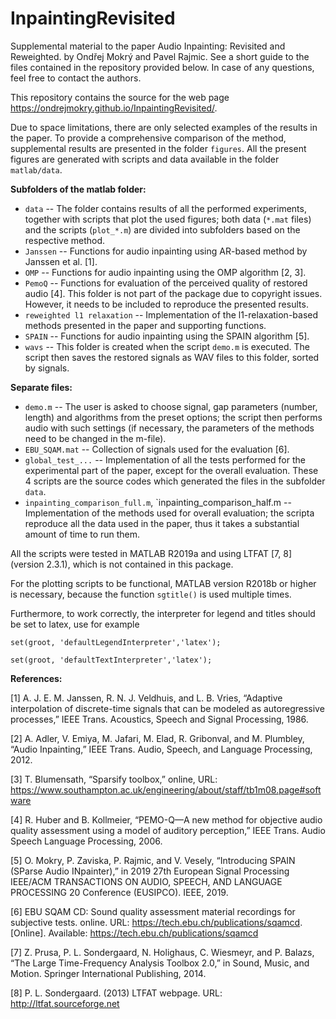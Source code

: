 # InpaintingRevisited
Supplemental material to the paper Audio Inpainting: Revisited and Reweighted.
by Ondřej Mokrý and Pavel Rajmic. See a short guide to the files contained
in the repository provided below. In case of any questions, feel free to
contact the authors.

This repository contains the source for the web page https://ondrejmokry.github.io/InpaintingRevisited/.

Due to space limitations, there are only selected examples
of the results in the paper. To provide a comprehensive
comparison of the method, supplemental results are presented in the folder `figures`.
All the present figures are generated with scripts and data
available in the folder `matlab/data`. 

**Subfolders of the matlab folder:**
  * `data` -- The folder contains results of all the performed experiments,
              together with scripts that plot the used figures; both data
              (`*.mat` files) and the scripts (`plot_*.m`) are divided into
              subfolders based on the respective method.
  * `Janssen` -- Functions for audio inpainting using AR-based method by
              Janssen et al. [1].
  * `OMP` -- Functions for audio inpainting using the OMP algorithm [2, 3].
  * `PemoQ` -- Functions for evaluation of the perceived quality of restored
              audio [4]. This folder is not part of the package due to copyright
              issues. However, it needs to be included to reproduce the presented
              results.
  * `reweighted l1 relaxation` -- Implementation of the l1-relaxation-based
              methods presented in the paper and supporting functions.
  * `SPAIN` -- Functions for audio inpainting using the SPAIN algorithm [5].
  * `wavs` -- This folder is created when the script `demo.m` is executed.
              The script then saves the restored signals as WAV files to
              this folder, sorted by signals.

**Separate files:**
  * `demo.m` -- The user is asked to choose signal, gap parameters (number,
              length) and algorithms from the preset options; the script
              then performs audio with such settings (if necessary, the
              parameters of the methods need to be changed in the m-file).
  * `EBU_SQAM.mat` -- Collection of signals used for the evaluation [6].
  * `global_test_...` -- Implementation of all the tests performed for the
              experimental part of the paper, except for the overall evaluation.
              These 4 scripts are the source codes which generated the files in
              the subfolder `data`.
  * `inpainting_comparison_full.m`,  `inpainting_comparison_half.m
              -- Implementation of the methods used for overall evaluation;
              the scripta reproduce all the data used in the paper, thus it
              takes a substantial amount of time to run them.

All the scripts were tested in MATLAB R2019a and using LTFAT [7, 8]
(version 2.3.1), which is not contained in this package.

For the plotting scripts to be functional, MATLAB version R2018b or higher
is necessary, because the function `sgtitle()` is used multiple times.

Furthermore, to work correctly, the interpreter for legend and titles
should be set to latex, use for example

  `set(groot, 'defaultLegendInterpreter','latex');`
  
  `set(groot, 'defaultTextInterpreter','latex');`

**References:**

[1] A. J. E. M. Janssen, R. N. J. Veldhuis, and L. B. Vries, “Adaptive
    interpolation of discrete-time signals that can be modeled as
    autoregressive processes,” IEEE Trans. Acoustics, Speech and Signal
    Processing, 1986.

[2] A. Adler, V. Emiya, M. Jafari, M. Elad, R. Gribonval, and M. Plumbley,
    “Audio Inpainting,” IEEE Trans. Audio, Speech, and Language Processing,
    2012.

[3] T. Blumensath, “Sparsify toolbox,” online, URL:
    https://www.southampton.ac.uk/engineering/about/staff/tb1m08.page#software

[4] R. Huber and B. Kollmeier, “PEMO-Q—A new method for objective
    audio quality assessment using a model of auditory perception,” IEEE
    Trans. Audio Speech Language Processing, 2006.

[5] O. Mokry, P. Zaviska, P. Rajmic, and V. Vesely, “Introducing SPAIN
    (SParse Audio INpainter),” in 2019 27th European Signal Processing
    IEEE/ACM TRANSACTIONS ON AUDIO, SPEECH, AND LANGUAGE PROCESSING 20
    Conference (EUSIPCO). IEEE, 2019.

[6] EBU SQAM CD: Sound quality assessment material recordings for
    subjective tests. online. URL: https://tech.ebu.ch/publications/sqamcd.
    [Online]. Available: https://tech.ebu.ch/publications/sqamcd

[7] Z. Prusa, P. L. Sondergaard, N. Holighaus, C. Wiesmeyr, and P. Balazs,
    “The Large Time-Frequency Analysis Toolbox 2.0,” in Sound, Music, and
    Motion. Springer International Publishing, 2014.

[8] P. L. Sondergaard. (2013) LTFAT webpage. URL:
    http://ltfat.sourceforge.net
